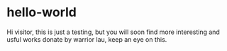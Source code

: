 # hello-world

Hi visitor,
this is just a testing, but you will soon find more interesting and usful works donate by warrior lau, keep an eye on this.
